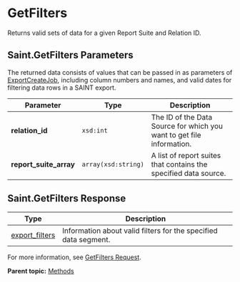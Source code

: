 # GetFilters

Returns valid sets of data for a given Report Suite and Relation ID.

## Saint.GetFilters Parameters

The returned data consists of values that can be passed in as parameters of [ExportCreateJob](r_exportCreateJob.md#), including column numbers and names, and valid dates for filtering data rows in a SAINT export.

|Parameter|Type|Description|
|---------|----|-----------|
|**relation_id** |`xsd:int` | The ID of the Data Source for which you want to get file information. |
|**report_suite_array** |`array(xsd:string)` | A list of report suites that contains the specified data source. |

## Saint.GetFilters Response

|Type|Description|
|----|-----------|
|[export_filters](../data_types/r_export_filters.md#) | Information about valid filters for the specified data segment. |

For more information, see [GetFilters Request](../sample_code/r_GetFilters_sample.md#).

**Parent topic:** [Methods](../methods/c_saint_methods.md)

